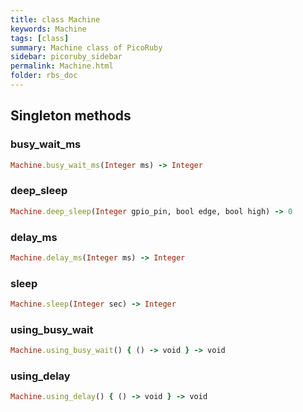 ```yaml
---
title: class Machine
keywords: Machine
tags: [class]
summary: Machine class of PicoRuby
sidebar: picoruby_sidebar
permalink: Machine.html
folder: rbs_doc
---
```

## Singleton methods
### busy_wait_ms

```ruby
Machine.busy_wait_ms(Integer ms) -> Integer
```
### deep_sleep

```ruby
Machine.deep_sleep(Integer gpio_pin, bool edge, bool high) -> 0
```
### delay_ms

```ruby
Machine.delay_ms(Integer ms) -> Integer
```
### sleep

```ruby
Machine.sleep(Integer sec) -> Integer
```
### using_busy_wait

```ruby
Machine.using_busy_wait() { () -> void } -> void
```
### using_delay

```ruby
Machine.using_delay() { () -> void } -> void
```
